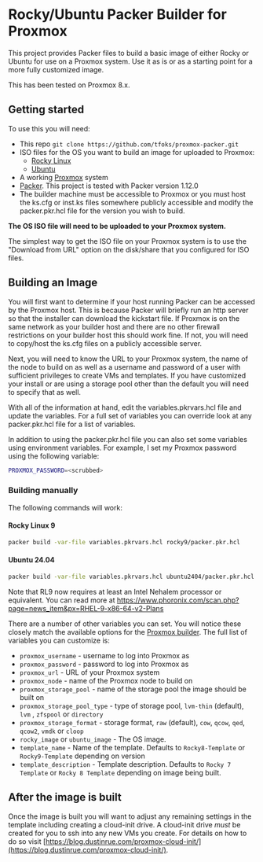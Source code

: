 # Rocky/Ubuntu Packer Builder for Proxmox

This project provides Packer files to build a basic image of either Rocky or Ubuntu for use on a Proxmox system. Use it as is or as a starting point for a more fully customized image.

This has been tested on Proxmox 8.x.

## Getting started

To use this you will need:

* This repo `git clone https://github.com/tfoks/proxmox-packer.git`
* ISO files for the OS you want to build an image for uploaded to Proxmox:
  * [Rocky Linux](https://rockylinux.org/download)
  * [Ubuntu](https://ubuntu.com/download/server)
* A working [Proxmox](https://www.proxmox.com/en/) system
* [Packer](https://packer.io). This project is tested with Packer version 1.12.0
* The builder machine must be accessible to Proxmox or you must host the ks.cfg or inst.ks files somewhere publicly accessible and modify the packer.pkr.hcl file for the version you wish to build.

**The OS ISO file will need to be uploaded to your Proxmox system.**

The simplest way to get the ISO file on your Proxmox system is to use the "Download from URL" option on the disk/share that you configured for ISO files.

## Building an Image

You will first want to determine if your host running Packer can be accessed by the Proxmox host. This is because Packer will briefly run an http server so that the installer can download the kickstart file. If Proxmox is on the same network as your builder host and there are no other firewall restrictions on your builder host this should work fine. If not, you will need to copy/host the ks.cfg files on a publicly accessible server.

Next, you will need to know the URL to your Proxmox system, the name of the node to build on as well as a username and password of a user with sufficient privileges to create VMs and templates. If you have customized your install or are using a storage pool other than the default you will need to specify that as well.

With all of the information at hand, edit the variables.pkrvars.hcl file and update the variables. For a full set of variables you can override look at any packer.pkr.hcl file for a list of variables.

In addition to using the packer.pkr.hcl file you can also set some variables using environment variables. For example, I set my Proxmox password using the following variable:

```bash
PROXMOX_PASSWORD=<scrubbed>
```

### Building manually

The following commands will work:

#### Rocky Linux 9

```bash
packer build -var-file variables.pkrvars.hcl rocky9/packer.pkr.hcl
```

#### Ubuntu 24.04

```bash
packer build -var-file variables.pkrvars.hcl ubuntu2404/packer.pkr.hcl
```

Note that RL9 now requires at least an Intel Nehalem processor or equivalent. You can read more at <https://www.phoronix.com/scan.php?page=news_item&px=RHEL-9-x86-64-v2-Plans>

There are a number of other variables you can set. You will notice these closely match the available options for the [Proxmox builder](https://packer.io/docs/builders/proxmox.html). The full list of variables you can customize is:

* `proxmox_username` - username to log into Proxmox as
* `proxmox_password` - password to log into Proxmox as
* `proxmox_url` - URL of your Proxmox system
* `proxmox_node` - name of the Proxmox node to build on
* `proxmox_storage_pool` - name of the storage pool the image should be built on
* `proxmox_storage_pool_type` - type of storage pool, `lvm-thin` (default), `lvm` , `zfspool` or `directory`
* `proxmox_storage_format` - storage format, `raw` (default), `cow`, `qcow`, `qed`, `qcow2`, `vmdk` or `cloop`
* `rocky_image` or `ubuntu_image` - The OS image.
* `template_name` - Name of the template. Defaults to `Rocky8-Template` or `Rocky9-Template` depending on version
* `template_description` - Template description. Defaults to `Rocky 7 Template` or `Rocky 8 Template` depending on image being built.

## After the image is built

Once the image is built you will want to adjust any remaining settings in the template including creating a cloud-init drive. A cloud-init drive _must_ be created for you to ssh into any new VMs you create. For details on how to do so visit [https://blog.dustinrue.com/proxmox-cloud-init/](https://blog.dustinrue.com/proxmox-cloud-init/).
